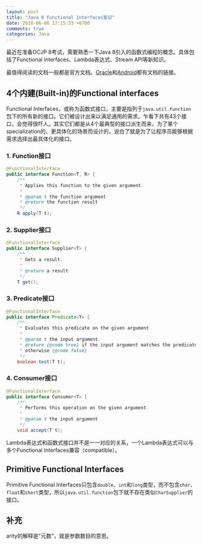 ```yaml
---
layout: post
title: "Java 8 Functional Interfaces笔记"
date: 2018-06-06 17:15:33 +0700
comments: true
categories: Java
---
```

最近在准备OCJP 8考试，需要熟悉一下Java 8引入的函数式编程的概念。具体包括了Functional Interfaces、Lambda表达式、Stream API等新知识。

<!-- more -->

最值得阅读的文档一般都是官方文档。[Oracle](https://docs.oracle.com/javase/8/docs/api/java/util/function/package-summary.html)和[Android](https://developer.android.com/reference/java/util/function/package-summary)都有文档的链接。

## 4个内建(Built-in)的Functional interfaces
Functional Interfaces，或称为函数式接口，主要是指列于`java.util.function`包下的所有新的接口。它们被设计出来以满足通用的需求。乍看下共有43个接口，会觉得很吓人。其实它们都是从4个最典型的接口派生而来，为了某个specialization的、更具体化的场景而设计的，说白了就是为了让程序员能够根据需求选择出最具体化的接口。        

### 1. Function接口    
```java
@FunctionalInterface
public interface Function<T, R> {
    /**
     * Applies this function to the given argument.
     *
     * @param t the function argument
     * @return the function result
     */
    R apply(T t);
```

### 2. Supplier接口    
```java
@FunctionalInterface
public interface Supplier<T> {
    /**
     * Gets a result.
     *
     * @return a result
     */
    T get();
```
### 3. Predicate接口    
```java
@FunctionalInterface
public interface Predicate<T> {
    /**
     * Evaluates this predicate on the given argument.
     *
     * @param t the input argument
     * @return {@code true} if the input argument matches the predicate,
     * otherwise {@code false}
     */
    boolean test(T t);
```

### 4. Consumer接口    
```java
@FunctionalInterface
public interface Consumer<T> {
    /**
     * Performs this operation on the given argument.
     *
     * @param t the input argument
     */
    void accept(T t);
```

Lambda表达式和函数式接口并不是一一对应的关系，一个Lambda表达式可以与多个Functional Interfaces兼容（compatible）。

## Primitive Functional Interfaces
Primitive Functional Interfaces只包含`double`、`int`和`long`类型，而不包含`char`、`float`和`short`类型，所以`java.util.function`包下就不存在类似`CharSupplier`的接口。


## 补充
arity的解释是"元数"，就是参数数目的意思。
